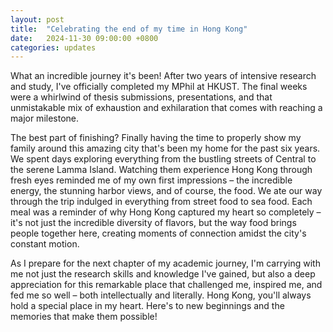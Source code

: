 ```yaml
---
layout: post
title:  "Celebrating the end of my time in Hong Kong"
date:   2024-11-30 09:00:00 +0800
categories: updates
---
```


What an incredible journey it's been! After two years of intensive research and study, I've officially completed my MPhil at HKUST. The final weeks were a whirlwind of thesis submissions, presentations, and that unmistakable mix of exhaustion and exhilaration that comes with reaching a major milestone.

The best part of finishing? Finally having the time to properly show my family around this amazing city that's been my home for the past six years. We spent days exploring everything from the bustling streets of Central to the serene Lamma Island. Watching them experience Hong Kong through fresh eyes reminded me of my own first impressions – the incredible energy, the stunning harbor views, and of course, the food. We ate our way through the trip indulged in everything from street food to sea food. Each meal was a reminder of why Hong Kong captured my heart so completely – it's not just the incredible diversity of flavors, but the way food brings people together here, creating moments of connection amidst the city's constant motion.

As I prepare for the next chapter of my academic journey, I'm carrying with me not just the research skills and knowledge I've gained, but also a deep appreciation for this remarkable place that challenged me, inspired me, and fed me so well – both intellectually and literally. Hong Kong, you'll always hold a special place in my heart. Here's to new beginnings and the memories that make them possible!